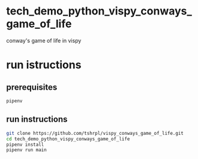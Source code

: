 # tech_demo_python_vispy_conways_game_of_life
conway's game of life in vispy

# run istructions

## prerequisites
```
pipenv
```

## run instructions
```bash
git clone https://github.com/tshrpl/vispy_conways_game_of_life.git
cd tech_demo_python_vispy_conways_game_of_life
pipenv install
pipenv run main
```
